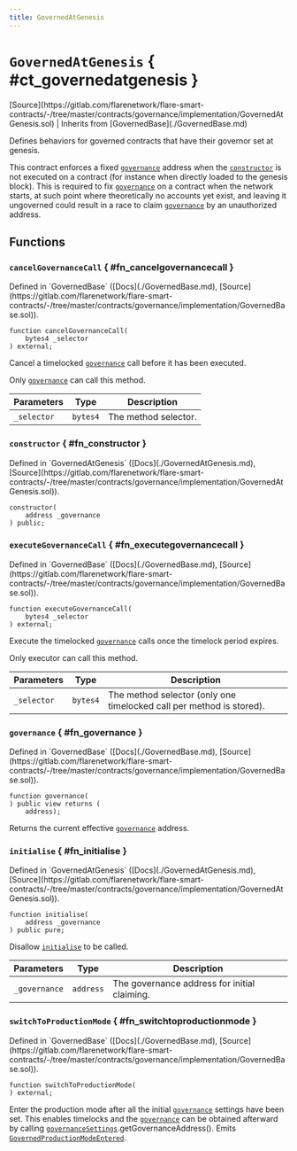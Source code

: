 ```yaml
---
title: GovernedAtGenesis
---
```


<!-- This is an autogenerated file. Do not edit! -->

# `GovernedAtGenesis` { #ct_governedatgenesis }

<div class="api-node-source" markdown>
[Source](https://gitlab.com/flarenetwork/flare-smart-contracts/-/tree/master/contracts/governance/implementation/GovernedAtGenesis.sol) | Inherits from [GovernedBase](./GovernedBase.md)
</div>

<div class="api-node-internal" markdown>

Defines behaviors for governed contracts that have their governor set at genesis.

This contract enforces a fixed [`governance`](#fn_governance) address when the [`constructor`](#fn_constructor)
is not executed on a contract (for instance when directly loaded to the genesis block).
This is required to fix [`governance`](#fn_governance) on a contract when the network starts, at such point
where theoretically no accounts yet exist, and leaving it ungoverned could result in a race
to claim [`governance`](#fn_governance) by an unauthorized address.

</div>

<div class="api-node-type" markdown>

## Functions

<div class="api-node" markdown>

### `cancelGovernanceCall` { #fn_cancelgovernancecall }

<div class="api-node-source" markdown>
Defined in `GovernedBase` ([Docs](./GovernedBase.md), [Source](https://gitlab.com/flarenetwork/flare-smart-contracts/-/tree/master/contracts/governance/implementation/GovernedBase.sol)).
</div>

<div class="api-node-internal" markdown>

```solidity
function cancelGovernanceCall(
    bytes4 _selector
) external;
```

Cancel a timelocked [`governance`](#fn_governance) call before it has been executed.

Only [`governance`](#fn_governance) can call this method.

| Parameters | Type | Description |
| ---------- | ---- | ----------- |
| `_selector` | `bytes4` | The method selector. |

</div>
</div>

<div class="api-node" markdown>

### `constructor` { #fn_constructor }

<div class="api-node-source" markdown>
Defined in `GovernedAtGenesis` ([Docs](./GovernedAtGenesis.md), [Source](https://gitlab.com/flarenetwork/flare-smart-contracts/-/tree/master/contracts/governance/implementation/GovernedAtGenesis.sol)).
</div>

<div class="api-node-internal" markdown>

```solidity
constructor(
    address _governance
) public;
```

</div>
</div>

<div class="api-node" markdown>

### `executeGovernanceCall` { #fn_executegovernancecall }

<div class="api-node-source" markdown>
Defined in `GovernedBase` ([Docs](./GovernedBase.md), [Source](https://gitlab.com/flarenetwork/flare-smart-contracts/-/tree/master/contracts/governance/implementation/GovernedBase.sol)).
</div>

<div class="api-node-internal" markdown>

```solidity
function executeGovernanceCall(
    bytes4 _selector
) external;
```

Execute the timelocked [`governance`](#fn_governance) calls once the timelock period expires.

Only executor can call this method.

| Parameters | Type | Description |
| ---------- | ---- | ----------- |
| `_selector` | `bytes4` | The method selector (only one timelocked call per method is stored). |

</div>
</div>

<div class="api-node" markdown>

### `governance` { #fn_governance }

<div class="api-node-source" markdown>
Defined in `GovernedBase` ([Docs](./GovernedBase.md), [Source](https://gitlab.com/flarenetwork/flare-smart-contracts/-/tree/master/contracts/governance/implementation/GovernedBase.sol)).
</div>

<div class="api-node-internal" markdown>

```solidity
function governance(
) public view returns (
    address);
```

Returns the current effective [`governance`](#fn_governance) address.

</div>
</div>

<div class="api-node" markdown>

### `initialise` { #fn_initialise }

<div class="api-node-source" markdown>
Defined in `GovernedAtGenesis` ([Docs](./GovernedAtGenesis.md), [Source](https://gitlab.com/flarenetwork/flare-smart-contracts/-/tree/master/contracts/governance/implementation/GovernedAtGenesis.sol)).
</div>

<div class="api-node-internal" markdown>

```solidity
function initialise(
    address _governance
) public pure;
```

Disallow [`initialise`](#fn_initialise) to be called.

| Parameters | Type | Description |
| ---------- | ---- | ----------- |
| `_governance` | `address` | The governance address for initial claiming. |

</div>
</div>

<div class="api-node" markdown>

### `switchToProductionMode` { #fn_switchtoproductionmode }

<div class="api-node-source" markdown>
Defined in `GovernedBase` ([Docs](./GovernedBase.md), [Source](https://gitlab.com/flarenetwork/flare-smart-contracts/-/tree/master/contracts/governance/implementation/GovernedBase.sol)).
</div>

<div class="api-node-internal" markdown>

```solidity
function switchToProductionMode(
) external;
```

Enter the production mode after all the initial [`governance`](#fn_governance) settings have been set.
This enables timelocks and the [`governance`](#fn_governance) can be obtained afterward by calling
[`governanceSettings`](#va_governancesettings).getGovernanceAddress().
Emits [`GovernedProductionModeEntered`](#ev_governedproductionmodeentered).

</div>
</div>

</div>

